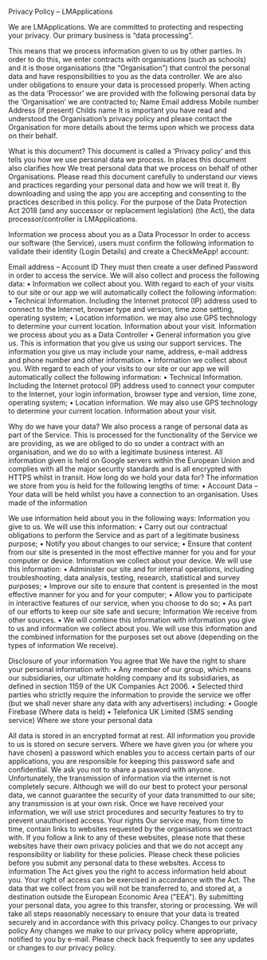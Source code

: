 Privacy Policy – LMApplications

We are LMApplications. We are committed to protecting and respecting your privacy. Our primary business is “data processing”.

This means that we process information given to us by other parties. In order to do this, we enter contracts with organisations (such as schools) and it is those organisations (the “Organisation”) that control the personal data and have responsibilities to you as the data controller. We are also under obligations to ensure your data is processed properly. When acting as the data ‘Processor’ we are provided with the following personal data by the ‘Organisation’ we are contracted to; Name Email address Mobile number Address (if present) Childs name It is important you have read and understood the Organisation’s privacy policy and please contact the Organisation for more details about the terms upon which we process data on their behalf.

What is this document? This document is called a ‘Privacy policy’ and this tells you how we use personal data we process. In places this document also clarifies how We treat personal data that we process on behalf of other Organisations. Please read this document carefully to understand our views and practices regarding your personal data and how we will treat it. By downloading and using the app you are accepting and consenting to the practices described in this policy. For the purpose of the Data Protection Act 2018 (and any successor or replacement legislation) (the Act), the data processor/controller is LMApplications.

Information we process about you as a Data Processor In order to access our software (the Service), users must confirm the following information to validate their identity (Login Details) and create a CheckMeApp! account:

Email address – Account ID
They must then create a user defined Password in order to access the service. We will also collect and process the following data: • Information we collect about you. With regard to each of your visits to our site or our app we will automatically collect the following information: • Technical Information. Including the Internet protocol (IP) address used to connect to the Internet, browser type and version, time zone setting, operating system; • Location information. we may also use GPS technology to determine your current location. Information about your visit.
Information we process about you as a Data Controller • General information you give us. This is information that you give us using our support services. The information you give us may include your name, address, e-mail address and phone number and other information. • Information we collect about you. With regard to each of your visits to our site or our app we will automatically collect the following information: • Technical Information. Including the Internet protocol (IP) address used to connect your computer to the Internet, your login information, browser type and version, time zone, operating system; • Location information. We may also use GPS technology to determine your current location. Information about your visit.

Why do we have your data? We also process a range of personal data as part of the Service. This is processed for the functionality of the Service we are providing, as we are obliged to do so under a contract with an organisation, and we do so with a legitimate business interest. All information given is held on Google servers within the European Union and complies with all the major security standards and is all encrypted with HTTPS whilst in transit. How long do we hold your data for? The information we store from you is held for the following lengths of time: • Account Data – Your data will be held whilst you have a connection to an organisation. Uses made of the information

We use information held about you in the following ways: Information you give to us. We will use this information: • Carry out our contractual obligations to perform the Service and as part of a legitimate business purpose; • Notify you about changes to our service; • Ensure that content from our site is presented in the most effective manner for you and for your computer or device. Information we collect about your device. We will use this information: • Administer our site and for internal operations, including troubleshooting, data analysis, testing, research, statistical and survey purposes; • Improve our site to ensure that content is presented in the most effective manner for you and for your computer; • Allow you to participate in interactive features of our service, when you choose to do so; • As part of our efforts to keep our site safe and secure; Information We receive from other sources. • We will combine this information with information you give to us and information we collect about you. We will use this information and the combined information for the purposes set out above (depending on the types of information We receive).

Disclosure of your information You agree that We have the right to share your personal information with: • Any member of our group, which means our subsidiaries, our ultimate holding company and its subsidiaries, as defined in section 1159 of the UK Companies Act 2006. • Selected third parties who strictly require the information to provide the service we offer (but we shall never share any data with any advertisers) including: • Google Firebase (Where data is held) • Telefonica UK Limited (SMS sending service) Where we store your personal data

All data is stored in an encrypted format at rest. All information you provide to us is stored on secure servers. Where we have given you (or where you have chosen) a password which enables you to access certain parts of our applications, you are responsible for keeping this password safe and confidential. We ask you not to share a password with anyone. Unfortunately, the transmission of information via the internet is not completely secure. Although we will do our best to protect your personal data, we cannot guarantee the security of your data transmitted to our site; any transmission is at your own risk. Once we have received your information, we will use strict procedures and security features to try to prevent unauthorised access. Your rights Our service may, from time to time, contain links to websites requested by the organisations we contract with. If you follow a link to any of these websites, please note that these websites have their own privacy policies and that we do not accept any responsibility or liability for these policies. Please check these policies before you submit any personal data to these websites. Access to information The Act gives you the right to access information held about you. Your right of access can be exercised in accordance with the Act. The data that we collect from you will not be transferred to, and stored at, a destination outside the European Economic Area ("EEA"). By submitting your personal data, you agree to this transfer, storing or processing. We will take all steps reasonably necessary to ensure that your data is treated securely and in accordance with this privacy policy. Changes to our privacy policy Any changes we make to our privacy policy where appropriate, notified to you by e-mail. Please check back frequently to see any updates or changes to our privacy policy.
